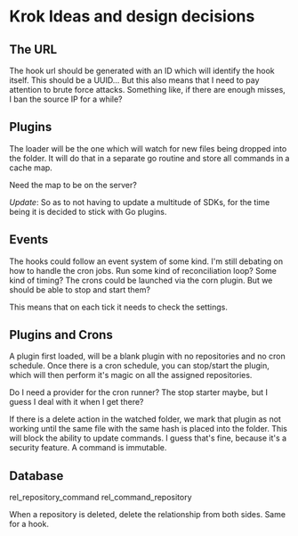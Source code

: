 # Krok Ideas and design decisions

## The URL

The hook url should be generated with an ID which will identify the hook itself.
This should be a UUID... But this also means that I need to pay attention to brute force
attacks. Something like, if there are enough misses, I ban the source IP for a while?

## Plugins

The loader will be the one which will watch for new files being dropped into the folder.
It will do that in a separate go routine and store all commands in a cache map.

Need the map to be on the server?

*Update*: So as to not having to update a multitude of SDKs, for the time being it is
decided to stick with Go plugins.

## Events

The hooks could follow an event system of some kind. I'm still debating on how to handle the
cron jobs. Run some kind of reconciliation loop? Some kind of timing? The crons could be
launched via the corn plugin. But we should be able to stop and start them?

This means that on each tick it needs to check the settings.

## Plugins and Crons

A plugin first loaded, will be a blank plugin with no repositories and no cron schedule.
Once there is a cron schedule, you can stop/start the plugin, which will then perform it's
magic on all the assigned repositories.

Do I need a provider for the cron runner? The stop starter maybe, but I guess I deal with it
when I get there?

If there is a delete action in the watched folder, we mark that plugin as not working until the same
file with the same hash is placed into the folder. This will block the ability to update commands.
I guess that's fine, because it's a security feature. A command is immutable.

## Database

rel_repository_command
rel_command_repository

When a repository is deleted, delete the relationship from both sides. Same for a hook.
